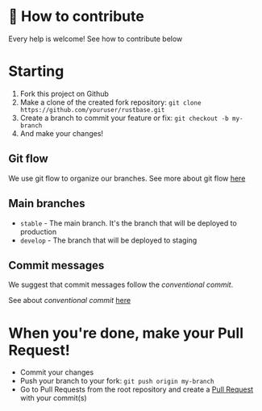 # 🔗 How to contribute
Every help is welcome! See how to contribute below

# Starting
 1. Fork this project on Github
 2. Make a clone of the created fork repository: `git clone https://github.com/youruser/rustbase.git`
 3. Create a branch to commit your feature or fix: `git checkout -b my-branch`
 4. And make your changes!

## Git flow
We use git flow to organize our branches. See more about git flow [here](https://www.atlassian.com/git/tutorials/comparing-workflows/gitflow-workflow)

## Main branches
* `stable` - The main branch. It's the branch that will be deployed to production
* `develop` - The branch that will be deployed to staging

## Commit messages
We suggest that commit messages follow the *conventional commit*.

See about *conventional commit* [here](https://www.conventionalcommits.org/en/v1.0.0/)

# When you're done, make your Pull Request!
  * Commit your changes
  * Push your branch to your fork: `git push origin my-branch`
  * Go to Pull Requests from the root repository and create a [Pull Request](https://github.com/rustbase/rustbase/pulls) with your commit(s)